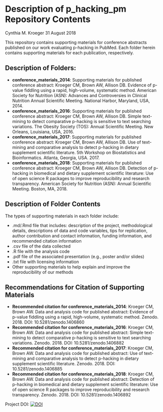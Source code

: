 Description of p\_hacking\_pm Repository Contents
================
Cynthia M. Kroeger
31 August 2018

This repository contains supporting materials for conference abstracts published on our work evaluating p-hacking in PubMed. Each folder herein contains supporting materials for each publication, respectively.

Description of Folders:
-----------------------

-   **conference\_materials\_2014**: Supporting materials for published conference abstract: Kroeger CM, Brown AW, Allison DB. Evidence of p-value fiddling using a rapid, high-volume, systematic method. American Society for Nutrition (ASN): Advances and Controversies in Clinical Nutrition Annual Scientific Meeting. National Harbor, Maryland, USA, 2014.
-   **conference\_materials\_2016**: Supporting materials for published conference abstract: Kroeger CM, Brown AW, Allison DB. Simple text-mining to detect comparative p-hacking is sensitive to text searching variations. The Obesity Society (TOS): Annual Scientific Meeting. New Orleans, Louisiana, USA, 2016.
-   **conference\_materials\_2017**: Supporting materials for published conference abstract: Kroeger CM, Brown AW, Allison DB. Use of text-mining and comparative analysis to detect p-hacking in dietary supplement scientific literature. 5th Workshop on Biostatistics and Bioinformatics. Atlanta, Georgia, USA. 2017.
-   **conference\_materials\_2018**: Supporting materials for published conference abstract: Kroeger CM, Brown AW, Allison DB. Detection of p-hacking in biomedical and dietary supplement scientific literature: Use of open science R packages to improve reproducibility and research transparency. American Society for Nutrition (ASN): Annual Scientific Meeting. Boston, MA, 2018.

Description of Folder Contents
------------------------------

The types of supporting materials in each folder include:

-   .md/.Rmd file that includes: description of the project, methodological details, descriptions of data and code variables, tips for replication, author contribution and contact information, funding information, and recommended citation information
-   .csv file of the data collected
-   .R file with the analysis code
-   .pdf file of the associated presentation (e.g., poster and/or slides)
-   .txt file with licensing information
-   Other supporting materials to help explain and improve the reproducibility of our methods

Recommendations for Citation of Supporting Materials
----------------------------------------------------

-   **Recommended citation for conference\_materials\_2014**: Kroeger CM, Brown AW. Data and analysis code for published abstract: Evidence of p-value fiddling using a rapid, high-volume, systematic method. Zenodo. 2018. DOI: 10.5281/zenodo.1406860
-   **Recommended citation for conference\_materials\_2016**: Kroeger CM, Brown AW. Data and analysis code for published abstract: Simple text-mining to detect comparative p-hacking is sensitive to text searching variations. Zenodo. 2018. DOI: 10.5281/zenodo.1406882
-   **Recommended citation for conference\_materials\_2017**: Kroeger CM, Brown AW. Data and analysis code for published abstract: Use of text-mining and comparative analysis to detect p-hacking in dietary supplement scientific literature. Zenodo. 2018. DOI: 10.5281/zenodo.1406885
-   **Recommended citation for conference\_materials\_2018**: Kroeger CM, Brown AW. Data and analysis code for published abstract: Detection of p-hacking in biomedical and dietary supplement scientific literature: Use of open science R packages to improve reproducibility and research transparency. Zenodo. 2018. DOI: 10.5281/zenodo.1406892


Project DOI: 
[![DOI](https://zenodo.org/badge/146833597.svg)](https://zenodo.org/badge/latestdoi/146833597)
